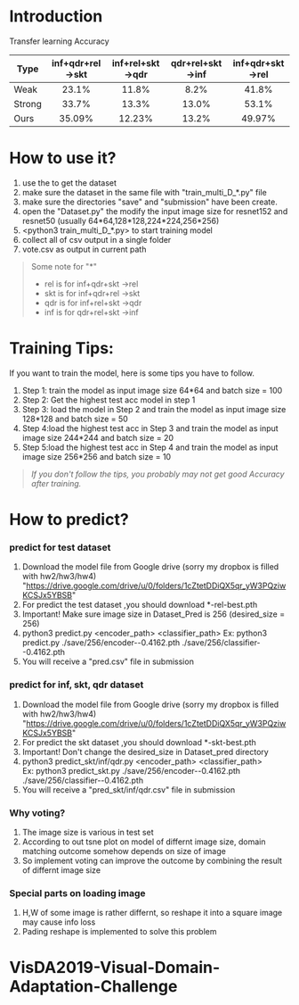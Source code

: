 # Introduction

Transfer learning Accuracy

Type           | inf+qdr+rel →skt | inf+rel+skt →qdr | qdr+rel+skt →inf | inf+qdr+skt →rel
--------------|:-----:|:-----:|:----:|:--------------------:
Weak    | 23.1% |  11.8% |    8.2% | 41.8%
Strong    | 33.7% |  13.3% |  13.0% | 53.1%
Ours  | 35.09% | 12.23% |  13.2% | 49.97%    

# How to use it?
   1. use the <bash get_dataset.sh> to get the dataset
   2. make sure the dataset in the same file with "train_multi_D_*.py" file
   3. make sure the directories "save" and "submission" have been create.
   4. open the "Dataset.py" the modify the input image size for resnet152 and resnet50
      (usually 64\*64,128\*128,224\*224,256\*256)
   5. <python3 train_multi_D_*.py> to start training model
   6. collect all of csv output in a single folder
   7. <python3 vote.py your_folder_name> vote.csv as output in current path
> Some note for "*"
>   - rel is for inf+qdr+skt →rel
>   - skt is for inf+qdr+rel →skt
>   - qdr is for inf+rel+skt →qdr
>   - inf is for qdr+rel+skt →inf


# Training Tips:
If you want to train the model, here is some tips you have to follow.
   1. Step 1: train the model as input image size 64\*64 and batch size = 100
   2. Step 2: Get the highest test acc model in step 1
   3. Step 3: load the model in Step 2 and train the model as input image size 128\*128 and batch size = 50
   4. Step 4:load the highest test acc in Step 3 and train the model as input image size 244\*244 and batch size = 20
   4. Step 5:load the highest test acc in Step 4 and train the model as input image size 256\*256 and batch size = 10

>  *If you don't follow the tips, you probably may not get good Accuracy after training.*


# How to predict?
### predict for test dataset
   1. Download the model file from Google drive (sorry my dropbox is filled with hw2/hw3/hw4)
      "https://drive.google.com/drive/u/0/folders/1cZtetDDiQX5qr_yW3PQziwKCSJx5YBSB"
   2. For predict the test dataset ,you should download *-rel-best.pth
   3. Important! Make sure image size in Dataset_Pred is 256 (desired_size = 256)
   4. python3 predict.py <encoder_path> <classifier_path>
   Ex: python3 predict.py ./save/256/encoder--0.4162.pth ./save/256/classifier--0.4162.pth
   5. You will receive a "pred.csv" file in submission

### predict for inf, skt, qdr dataset
   1. Download the model file from Google drive (sorry my dropbox is filled with hw2/hw3/hw4)
      "https://drive.google.com/drive/u/0/folders/1cZtetDDiQX5qr_yW3PQziwKCSJx5YBSB"
   2. For predict the skt dataset ,you should download *-skt-best.pth
   3. Important! Don't change the desired_size in Dataset_pred directory
   4. python3 predict_skt/inf/qdr.py <encoder_path> <classifier_path>    
   Ex: python3 predict_skt.py ./save/256/encoder--0.4162.pth ./save/256/classifier--0.4162.pth
   5. You will receive a "pred_skt/inf/qdr.csv" file in submission
### Why voting?
   1. The image size is various in test set
   2. According to out tsne plot on model of differnt image size, domain matching outcome somehow depends on size of image
   3. So implement voting can improve the outcome by combining the result of differnt image size
### Special parts on loading image
   1. H,W of some image is rather differnt, so reshape it into a square image may cause info loss
   2. Pading reshape is implemented to solve this problem
# VisDA2019-Visual-Domain-Adaptation-Challenge

